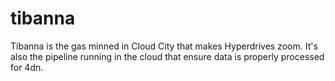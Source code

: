 # tibanna
Tibanna is the gas minned in Cloud City that makes Hyperdrives zoom.  It's also the pipeline running in the cloud that ensure data is properly processed for 4dn.
